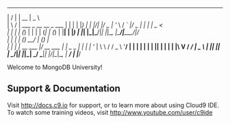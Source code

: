    __  __                         _____  ____   
  |  \/  |                       |  __ \|  _ \  
  | \  / | ___  _ __   __ _  ___ | |  | | |_) | 
  | |\/| |/ _ \| '_ \ / _` |/ _ \| |  | |  _ <  
  | |  | | (_) | | | | (_| | (_) | |__| | |_) | 
  |_|  |_|\___/|_| |_|\__, |\___/|_____/|____/  
 | |  | |     (_)      __/ |       (_) |        
 | |  | |_ __  ___   _|___/_ __ ___ _| |_ _   _ 
 | |  | | '_ \| \ \ / / _ \ '__/ __| | __| | | |
 | |__| | | | | |\ V /  __/ |  \__ \ | |_| |_| |
  \____/|_| |_|_| \_/ \___|_|  |___/_|\__|\__, |
                                           __/ |
                                          |___/ 

Welcome to MongoDB University!

## Support & Documentation

Visit http://docs.c9.io for support, or to learn more about using Cloud9 IDE. 
To watch some training videos, visit http://www.youtube.com/user/c9ide
